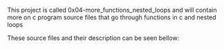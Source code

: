 This project is called 0x04-more_functions_nested_loops and will contain more on  c program source files that go through functions in c and nested loops

These source files and their description can be seen bellow:

